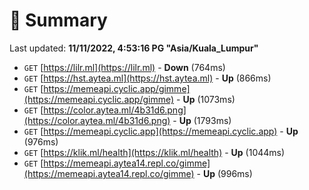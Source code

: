 # 📖 Summary
Last updated: **11/11/2022, 4:53:16 PG "Asia/Kuala_Lumpur"**

- `GET` [https://lilr.ml](https://lilr.ml) - **Down** (764ms)
- `GET` [https://hst.aytea.ml](https://hst.aytea.ml) - **Up** (866ms)
- `GET` [https://memeapi.cyclic.app/gimme](https://memeapi.cyclic.app/gimme) - **Up** (1073ms)
- `GET` [https://color.aytea.ml/4b31d6.png](https://color.aytea.ml/4b31d6.png) - **Up** (1793ms)
- `GET` [https://memeapi.cyclic.app](https://memeapi.cyclic.app) - **Up** (976ms)
- `GET` [https://klik.ml/health](https://klik.ml/health) - **Up** (1044ms)
- `GET` [https://memeapi.aytea14.repl.co/gimme](https://memeapi.aytea14.repl.co/gimme) - **Up** (996ms)
